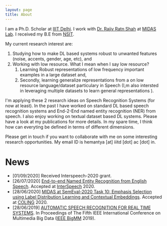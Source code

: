 ```yaml
---
layout: page
title: About
---
```


I am a Ph.D. Scholar at [IIIT Delhi](https://iiitd.ac.in/). I work with [Dr. Rajiv Ratn Shah](http://midas.iiitd.edu.in/team/rajiv-ratn-shah.html) at [MIDAS Lab](http://midas.iiitd.edu.in/). I received my B.E from [NSIT](http://www.nsit.ac.in/). 

My current research interest are: 

1. Studying how to make DL based systems robust to unwanted features (noise, accents, gender, age, etc), and
2. Working with low resource. What I mean when I say low resource?
   1. Learning Robust representations of low frequency important examples in a large dataset and, 
   2. Secondly, learning generalize representations from a on low resource language/dataset particulary in Speech (I,m also         intersted in leveraging multiple datasets to learn general representations ). 

I'm applying these 2 research ideas on Speech Recognition Systems (for now at least). In the past I have worked on standard DL based speech recognition systems and End-2-End named entity recognition (NER) from speech. I also enjoy working on textual dataset based DL systems. Please have a look at my publications for more details. In my spare time, I think how can everyting be defined in terms of different  dimensions. 

Please get in touch if you want to collaborate with me on some interesting research opportunities. My email ID is hemantya [at] iiitd [dot] ac [dot] in.

# News

- [01/09/2020] Received Interspeech-2020 grant.
- [26/07/2020] [End-to-end Named Entity Recognition from English Speech](https://arxiv.org/abs/2005.11184). Accepted at [InterSpeech](http://www.interspeech2020.org/) 2020. 
- [28/06/2020] [MIDAS at SemEval-2020 Task 10: Emphasis Selection using Label Distribution Learning and Contextual Embeddings](https://drive.google.com/file/d/1sstpC23HZoR_3hEkfJn5eH8xig0VaOXd/view). Accepted at [COLING](https://coling2020.org/) 2020.
- [28/06/2019] [AUTOMATIC SPEECH RECOGNITION FOR REAL TIME SYSTEMS](https://drive.google.com/file/d/18j58woXz5WUgkHaOO3b7byRWck5Oyzg7/view). In Proceedings of The Fifth IEEE International Conference on Multimedia Big Data ([IEEE BigMM](http://bigmm2019.org/) 2019).
